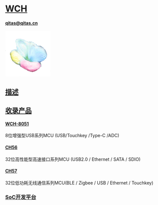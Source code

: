 ﻿# [WCH](https://github.com/sochub/WCH)
####  qitas@qitas.cn
[![sites](SoC/SoC.png)](http://www.qitas.cn) 

## [描述](https://github.com/sochub/WCH/wiki) 


## [收录产品](SoC/) 

#### [WCH-8051](https://github.com/sochub/WCH-8051) 

8位增强型USB系列MCU (USB/Touchkey /Type-C /ADC)

#### [CH56](https://github.com/sochub/CH56) 

32位高性能型高速接口系列MCU (USB2.0 / Ethernet / SATA / SDIO)

#### [CH57](https://github.com/sochub/CH57) 

32位低功耗无线通信系列MCU(BLE / Zigbee / USB / Ethernet / Touchkey)

###  [SoC开发平台](http://www.qitas.cn)   
